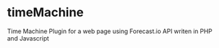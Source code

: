 timeMachine
===========

Time Machine Plugin for a web page using Forecast.io API writen in PHP and Javascript
